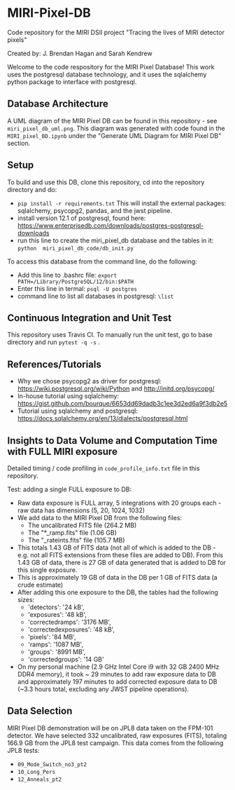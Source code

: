 # MIRI-Pixel-DB
Code repository for the MIRI DSII project "Tracing the lives of MIRI detector pixels"

Created by: J. Brendan Hagan and Sarah Kendrew

Welcome to the code respository for the MIRI Pixel Database! This work uses the postgresql database technology, and it uses the sqlalchemy python package to interface with postgresql. 

## Database Architecture
A UML diagram of the MIRI Pixel DB can be found in this repository - see `miri_pixel_db_uml.png`. This diagram was generated with code found in the `MIRI_pixel_BD.ipynb` under the "Generate UML Diagram for MIRI Pixel DB" section.

## Setup 
To build and use this DB, clone this repository, cd into the repository directory and do:
- `pip install -r requirements.txt`
This will install the external packages: sqlalchemy, psycopg2, pandas, and the jwst pipeline.
- install version 12.1 of postgresql, found here: https://www.enterprisedb.com/downloads/postgres-postgresql-downloads 
- run this line to create the miri_pixel_db database and the tables in it: `python  miri_pixel_db_code/db_init.py`

To access this database from the command line, do the following:
- Add this line to .bashrc file:  `export PATH=/Library/PostgreSQL/12/bin:$PATH`
- Enter this line in termal: `psql -U postgres`
- command line to list all databases in postgresql:  `\list`

## Continuous Integration and Unit Test
This repository uses Travis CI. To manually run the unit test, go to base directory and run  ```pytest -q -s``` .

## References/Tutorials
 - Why we chose psycopg2 as driver for postgresql: https://wiki.postgresql.org/wiki/Python and http://initd.org/psycopg/
 - In-house tutorial using sqlalchemy: https://gist.github.com/bourque/6653dd69dadb3c1ee3d2ed6a9f3db2e5
 - Tutorial using sqlalchemy and postgresql: https://docs.sqlalchemy.org/en/13/dialects/postgresql.html

## Insights to Data Volume and Computation Time with FULL MIRI exposure
Detailed timing / code profiling in `code_profile_info.txt` file in this repository.

Test: adding a single FULL exposure to DB:
- Raw data exposure is FULL array, 5 integrations with 20 groups each - raw data has dimensions (5, 20, 1024, 1032)
- We add data to the MIRI Pixel DB from the following files:
    -  The uncalibrated FITS file (264.2 MB) 
    -  The "*_ramp.fits" file (1.06 GB)
    -  The "_rateints.fits" file (105.7 MB) 
- This totals 1.43 GB of FITS data (not all of which is added to the DB - e.g. not all FITS extensions from these files are added to DB). From this 1.43 GB of data, there is 27 GB of data generated that is added to DB for this single exposure.
- This is approximately 19 GB of data in the DB per 1 GB of FITS data (a crude estimate)
- After adding this one exposure to the DB, the tables had the following sizes:
    - 'detectors': '24 kB',
    - 'exposures': '48 kB',
    - 'correctedramps': '3176 MB',
    - 'correctedexposures': '48 kB',
    - 'pixels': '84 MB',
    - 'ramps': '1087 MB',
    - 'groups': '8991 MB',
    - 'correctedgroups': '14 GB'
- On my personal machine (2.9 GHz Intel Core i9  with 32 GB 2400 MHz DDR4 memory), it took ~ 29 minutes to add raw exposure data to DB and approximately 197 minutes to add corrected exposure data to DB (~3.3 hours total, excluding any JWST pipeline operations). 

## Data Selection
MIRI Pixel DB demonstration will be on JPL8 data taken on the FPM-101 detector. We have selected 332 uncalibrated, raw exposures (FITS), totaling 166.9 GB from the JPL8 test campaign. This data comes from the following JPL8 tests:
- `09_Mode_Switch_no3_pt2`
- `10_Long_Pers`
- `12_Anneals_pt2`
